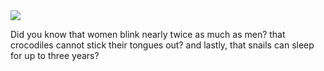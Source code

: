 <img src="https://github.com/omaishar/omaishar/assets/14070203/90cbaf6a-7bf0-424e-8b7e-6fbd907ab62a" />

Did you know that women blink nearly twice as much as men? that crocodiles cannot stick their tongues out? and lastly, that snails can sleep for up to three years?
